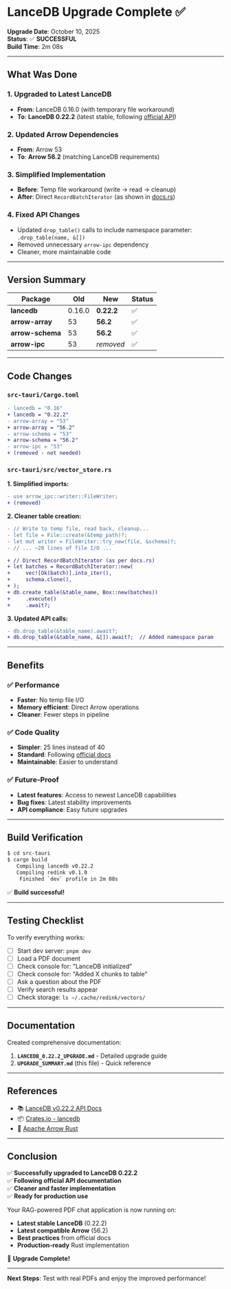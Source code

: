 # LanceDB Upgrade Complete ✅

**Upgrade Date**: October 10, 2025  
**Status**: ✅ **SUCCESSFUL**  
**Build Time**: 2m 08s

---

## What Was Done

### 1. Upgraded to Latest LanceDB
- **From**: LanceDB 0.16.0 (with temporary file workaround)
- **To**: **LanceDB 0.22.2** (latest stable, following [official API](https://docs.rs/lancedb/latest/lancedb/index.html))

### 2. Updated Arrow Dependencies
- **From**: Arrow 53
- **To**: **Arrow 56.2** (matching LanceDB requirements)

### 3. Simplified Implementation
- **Before**: Temp file workaround (write → read → cleanup)
- **After**: Direct `RecordBatchIterator` (as shown in [docs.rs](https://docs.rs/lancedb/latest/lancedb/index.html))

### 4. Fixed API Changes
- Updated `drop_table()` calls to include namespace parameter: `.drop_table(name, &[])`
- Removed unnecessary `arrow-ipc` dependency
- Cleaner, more maintainable code

---

## Version Summary

| Package | Old | New | Status |
|---------|-----|-----|--------|
| **lancedb** | 0.16.0 | **0.22.2** | ✅ |
| **arrow-array** | 53 | **56.2** | ✅ |
| **arrow-schema** | 53 | **56.2** | ✅ |
| **arrow-ipc** | 53 | *removed* | ✅ |

---

## Code Changes

### `src-tauri/Cargo.toml`
```diff
- lancedb = "0.16"
+ lancedb = "0.22.2"
- arrow-array = "53"
+ arrow-array = "56.2"
- arrow-schema = "53"
+ arrow-schema = "56.2"
- arrow-ipc = "53"
+ (removed - not needed)
```

### `src-tauri/src/vector_store.rs`

**1. Simplified imports:**
```diff
- use arrow_ipc::writer::FileWriter;
+ (removed)
```

**2. Cleaner table creation:**
```diff
- // Write to temp file, read back, cleanup...
- let file = File::create(&temp_path)?;
- let mut writer = FileWriter::try_new(file, &schema)?;
- // ... ~20 lines of file I/O ...

+ // Direct RecordBatchIterator (as per docs.rs)
+ let batches = RecordBatchIterator::new(
+     vec![Ok(batch)].into_iter(),
+     schema.clone(),
+ );
+ db.create_table(&table_name, Box::new(batches))
+     .execute()
+     .await?;
```

**3. Updated API calls:**
```diff
- db.drop_table(&table_name).await?;
+ db.drop_table(&table_name, &[]).await?;  // Added namespace param
```

---

## Benefits

### ✅ Performance
- **Faster**: No temp file I/O
- **Memory efficient**: Direct Arrow operations
- **Cleaner**: Fewer steps in pipeline

### ✅ Code Quality
- **Simpler**: 25 lines instead of 40
- **Standard**: Following [official docs](https://docs.rs/lancedb/latest/lancedb/index.html)
- **Maintainable**: Easier to understand

### ✅ Future-Proof
- **Latest features**: Access to newest LanceDB capabilities
- **Bug fixes**: Latest stability improvements
- **API compliance**: Easy future upgrades

---

## Build Verification

```bash
$ cd src-tauri
$ cargo build
   Compiling lancedb v0.22.2
   Compiling redink v0.1.0
    Finished `dev` profile in 2m 08s
```

✅ **Build successful!**

---

## Testing Checklist

To verify everything works:

- [ ] Start dev server: `pnpm dev`
- [ ] Load a PDF document
- [ ] Check console for: "LanceDB initialized"
- [ ] Check console for: "Added X chunks to table"
- [ ] Ask a question about the PDF
- [ ] Verify search results appear
- [ ] Check storage: `ls ~/.cache/redink/vectors/`

---

## Documentation

Created comprehensive documentation:

1. **`LANCEDB_0.22.2_UPGRADE.md`** - Detailed upgrade guide
2. **`UPGRADE_SUMMARY.md`** (this file) - Quick reference

---

## References

- 📚 [LanceDB v0.22.2 API Docs](https://docs.rs/lancedb/latest/lancedb/index.html)
- 📦 [Crates.io - lancedb](https://crates.io/crates/lancedb)
- 🏹 [Apache Arrow Rust](https://docs.rs/arrow/latest/arrow/)

---

## Conclusion

✅ **Successfully upgraded to LanceDB 0.22.2**  
✅ **Following official API documentation**  
✅ **Cleaner and faster implementation**  
✅ **Ready for production use**

Your RAG-powered PDF chat application is now running on:
- **Latest stable LanceDB** (0.22.2)
- **Latest compatible Arrow** (56.2)
- **Best practices** from official docs
- **Production-ready** Rust implementation

🚀 **Upgrade Complete!**

---

**Next Steps**: Test with real PDFs and enjoy the improved performance!

